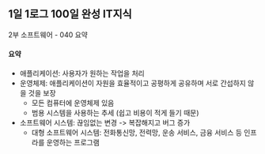 ## 1일 1로그 100일 완성 IT지식

2부 소프트웨어 - 040 요약

#### 요약

- 애플리케이션: 사용자가 원하는 작업을 처리
- 운영체제: 애플리케이션이 자원을 효율적이고 공평하게 공유하며 서로 간섭하지 않을 것을 보장
  - 모든 컴퓨터에 운영체제 있음
  - 범용 시스템을 사용하는 추세 (쉽고 비용이 적게 들기 때문)
- 소프트웨어 시스템: 끊임없는 변경 -> 복잡해지고 버그 증가
  - 대형 소프트웨어 시스템: 전화통신망, 전력망, 운송 서비스, 금융 서비스 등 인프라를 운영하는 프로그램 
